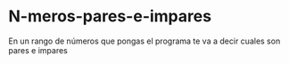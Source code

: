 # N-meros-pares-e-impares
En un rango de números que pongas el programa te va a decir cuales son pares e impares 
